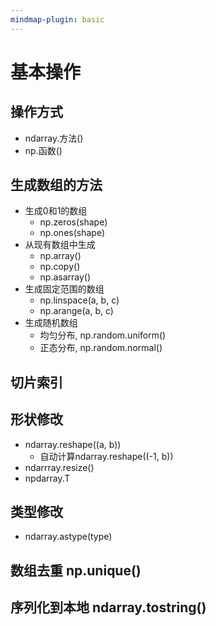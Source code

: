 ```yaml
---
mindmap-plugin: basic
---
```


# 基本操作

## 操作方式
- ndarray.⽅法()
- np.函数()

## ⽣成数组的⽅法
- ⽣成0和1的数组
    - np.zeros(shape)
    - np.ones(shape)
- 从现有数组中⽣成
    - np.array()
    - np.copy()
    - np.asarray()
- ⽣成固定范围的数组
    - np.linspace(a, b, c)
    - np.arange(a, b, c)
- ⽣成随机数组
    - 均匀分布, np.random.uniform()
    - 正态分布, np.random.normal()

## 切⽚索引

## 形状修改
- ndarray.reshape((a, b))
    - ⾃动计算ndarray.reshape((-1, b))
- ndarrray.resize()
- npdarray.T

## 类型修改
- ndarray.astype(type)

## 数组去重 np.unique()

## 序列化到本地 ndarray.tostring()
